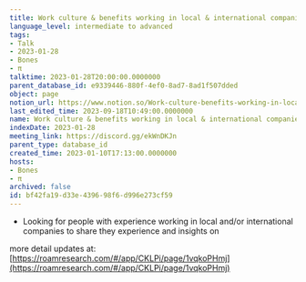 ```yaml
---
title: Work culture & benefits working in local & international companies
language_level: intermediate to advanced
tags:
- Talk
- 2023-01-28
- Bones
- π
talktime: 2023-01-28T20:00:00.0000000
parent_database_id: e9339446-880f-4ef0-8ad7-8ad1f507dded
object: page
notion_url: https://www.notion.so/Work-culture-benefits-working-in-local-international-companies-bf42fa19d33e439698f6d996e273cf59
last_edited_time: 2023-09-18T10:49:00.0000000
name: Work culture & benefits working in local & international companies
indexDate: 2023-01-28
meeting_link: https://discord.gg/ekWnDKJn
parent_type: database_id
created_time: 2023-01-10T17:13:00.0000000
hosts:
- Bones
- π
archived: false
id: bf42fa19-d33e-4396-98f6-d996e273cf59
---
```


   - Looking for people with experience working in local and/or international companies to share they experience and insights on

more detail updates at:
[https://roamresearch.com/#/app/CKLPi/page/1vqkoPHmj](https://roamresearch.com/#/app/CKLPi/page/1vqkoPHmj)

























